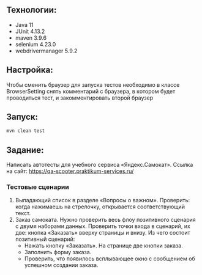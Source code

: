 ## Технологии: 
* Java 11
* JUnit 4.13.2
* maven 3.9.6
* selenium 4.23.0
* webdrivermanager 5.9.2

## Настройка:
Чтобы сменить браузер для запуска тестов необходимо в классе BrowserSetting 
    снять комментарий с браузера, в котором будет проводиться тест,
    и закомментировать второй браузер

## Запуск:
```bash
mvn clean test
```
## Задание:
Написать автотесты для учебного сервиса «Яндекс.Самокат».
Ссылка на сайт: https://qa-scooter.praktikum-services.ru/

### Тестовые сценарии
1. Выпадающий список в разделе «Вопросы о важном». Проверить: когда нажимаешь на стрелочку, открывается соответствующий текст.
2. Заказ самоката. Нужно проверить весь флоу позитивного сценария с двумя наборами данных. Проверить точки входа в сценарий, их две: кнопка «Заказать» вверху страницы и внизу.
Из чего состоит позитивный сценарий:
    * Нажать кнопку «Заказать». На странице две кнопки заказа.
    * Заполнить форму заказа.
    * Проверить, что появилось всплывающее окно с сообщением об успешном создании заказа.

